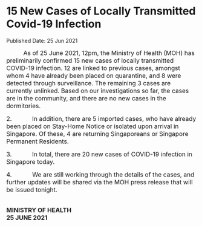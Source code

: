 <html>
    <meta http-equiv="Content-Type" content="text/html; charset=utf-8"/>
    <meta charset="utf-8"/>
    <title>15 New Cases of Locally Transmitted Covid-19 Infection</title>
    <body><h1>15 New Cases of Locally Transmitted Covid-19 Infection</h1>
    <p>Published Date: 25 Jun 2021</p> <p><span style="font-size: 16px;">&nbsp; &nbsp; &nbsp; &nbsp; &nbsp; As of 25 June 2021, 12pm, the Ministry of Health (MOH) has preliminarily confirmed 15 new cases of locally transmitted COVID-19 infection. 12 are linked to previous cases, amongst whom 4 have already been placed on quarantine, and 8 were detected through surveillance. The remaining 3 cases are currently unlinked. Based on our investigations so far, the cases are in the community, and there are no new cases in the dormitories.</span></p><p><span style="font-size: 16px;">2.&nbsp;&nbsp;&nbsp;&nbsp;&nbsp;&nbsp;&nbsp;&nbsp;&nbsp;&nbsp;&nbsp; In addition, there are 5 imported cases, who have already been placed on Stay-Home Notice or isolated upon arrival in Singapore. Of these, 4 are returning Singaporeans or Singapore Permanent Residents.</span></p><p><span style="font-size: 16px;">3.&nbsp;&nbsp;&nbsp;&nbsp;&nbsp;&nbsp;&nbsp;&nbsp;&nbsp;&nbsp;&nbsp; In total, there are 20 new cases of COVID-19 infection in Singapore today.</span></p><p><span style="font-size: 16px;">4.&nbsp;&nbsp;&nbsp;&nbsp;&nbsp;&nbsp;&nbsp;&nbsp;&nbsp;&nbsp;&nbsp; We are still working through the details of the cases, and further updates will be shared via the MOH press release that will be issued tonight.</span></p><p><span style="font-size: 16px;"><strong><br>MINISTRY OF HEALTH<br>25 JUNE 2021</strong></span></p></body>
</html>